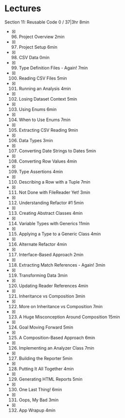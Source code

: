 # Lectures

Section 11: Reusable Code
0 / 37|3hr 8min

- [x] 96. Project Overview 2min
- [x] 97. Project Setup 6min
- [x] 98. CSV Data 0min
- [x] 99. Type Definition Files - Again! 7min
- [x] 100. Reading CSV Files 5min
- [x] 101. Running an Analysis 4min
- [x] 102. Losing Dataset Context 5min
- [x] 103. Using Enums 6min
- [x] 104. When to Use Enums 7min
- [x] 105. Extracting CSV Reading 9min
- [x] 106. Data Types 3min
- [x] 107. Converting Date Strings to Dates 5min
- [x] 108. Converting Row Values 4min
- [x] 109. Type Assertions 4min
- [x] 110. Describing a Row with a Tuple 7min
- [x] 111. Not Done with FileReader Yet! 3min
- [x] 112. Understanding Refactor #1 5min
- [x] 113. Creating Abstract Classes 4min
- [x] 114. Variable Types with Generics 11min
- [x] 115. Applying a Type to a Generic Class 4min
- [x] 116. Alternate Refactor 4min
- [x] 117. Interface-Based Approach 2min
- [x] 118. Extracting Match References - Again! 3min
- [x] 119. Transforming Data 3min
- [x] 120. Updating Reader References 4min
- [x] 121. Inheritance vs Composition 3min
- [x] 122. More on Inheritance vs Composition 7min
- [x] 123. A Huge Misconception Around Composition 15min
- [x] 124. Goal Moving Forward 5min
- [x] 125. A Composition-Based Approach 6min
- [x] 126. Implementing an Analyzer Class 7min
- [x] 127. Building the Reporter 5min
- [x] 128. Putting It All Together 4min
- [x] 129. Generating HTML Reports 5min
- [x] 130. One Last Thing! 6min
- [x] 131. Oops, My Bad 3min
- [x] 132. App Wrapup 4min
